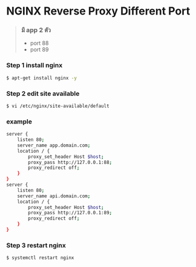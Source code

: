 # NGINX Reverse Proxy Different Port 

> ### มี app 2 ตัว
> - port 88
> - port 89

### Step 1 install nginx
```sh
$ apt-get install nginx -y
```

### Step 2 edit site available
```sh
$ vi /etc/nginx/site-available/default
```

### example
```sh
server {
    listen 80;
    server_name app.domain.com;
    location / {
        proxy_set_header Host $host;
        proxy_pass http://127.0.0.1:88;
        proxy_redirect off;
    }
}
server {
    listen 80;
    server_name api.domain.com;
    location / {
        proxy_set_header Host $host;
        proxy_pass http://127.0.0.1:89;
        proxy_redirect off;
    }
}
```

### Step 3 restart nginx
```sh
$ systemctl restart nginx
```
